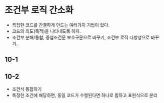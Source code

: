 # 조건부 로직 간소화
- 복잡한 코드를 간결하게 만드는 여러가지 기법이 있다.
- 코드의 의도(목적)을 나타내도록 하자.
- 조건부 분해/통합, 중첩조건문 보호구문으로 바꾸기, 조건부 로직 다향성으로 바꾸기..

## 10-1
## 10-2
- 조건식 통합하기
- 특정한 조건에 해당하면, 동일 코드가 수행된다면 하나로 합하고 표현식으로 분리